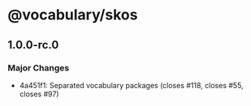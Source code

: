 # @vocabulary/skos

## 1.0.0-rc.0

### Major Changes

- 4a451f1: Separated vocabulary packages (closes #118, closes #55, closes #97)
